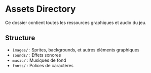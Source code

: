 # Assets Directory

Ce dossier contient toutes les ressources graphiques et audio du jeu.

## Structure

- `images/` : Sprites, backgrounds, et autres éléments graphiques
- `sounds/` : Effets sonores
- `music/` : Musiques de fond
- `fonts/` : Polices de caractères